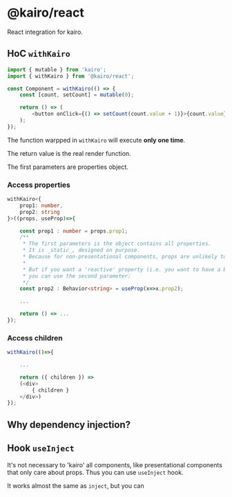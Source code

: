 # @kairo/react

React integration for kairo.

## HoC `withKairo`

```ts
import { mutable } from 'kairo';
import { withKairo } from '@kairo/react';

const Component = withKairo(() => {
    const [count, setCount] = mutable(0);

    return () => (
        <button onClick={() => setCount(count.value + 1)}>{count.value}</button>
    );
});
```

The function warpped in `withKairo` will execute **only one time**.

The return value is the real render function.

The first parameters are properties object.

### Access properties

```ts
withKairo<{
    prop1: number,
    prop2: string
}>((props, useProp)=>{

    const prop1 : number = props.prop1;
    /**
     * The first parameters is the object contains all properties.
     * It is _static_, designed on purpose.
     * Because for non-presentational components, props are unlikely to change.
     * 
     * But if you want a 'reactive' property (i.e. you want to have a Behavior),
     * you can use the second parameter: 
     */
    const prop2 : Behavior<string> = useProp(x=>x.prop2); 

    ...

    return () => ...
});
```

### Access children

```ts
withKairo(()=>{

    ...

    return ({ children }) =>
    (<div>
        { children }
    </div>)
});
```

## Why dependency injection?

## Hook `useInject`

It's not necessary to 'kairo' all components, like presentational components that only care about props. Thus you can use `useInject` hook.

It works almost the same as `inject`, but you can
